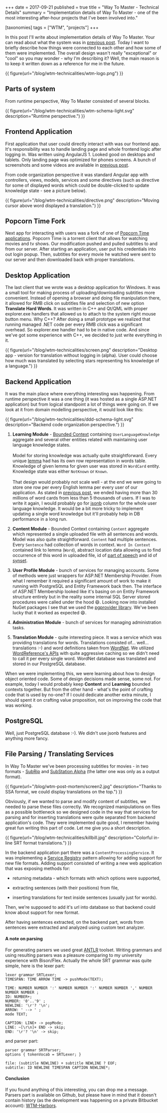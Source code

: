 +++
date = 2017-09-21
published = true
title = "Way To Master - Technical Details"
summary = "Implementation details of Way To Master - one of the most interesting after-hour projects that I've been involved into."

[taxonomies]
tags = ["WTM", "projects"]
+++

In this post I'll write about implementation details of Way To Master. Your can read about what the system was in [previous post](blog/wtm-post-mortem/). Today I want to briefly describe how things were connected to each other and how some of them were implemented. The overall design wasn't really "exceptional" or "cool" so you may wonder - why I'm describing it? Well, the main reason is to keep it written down as a reference for me in the future.

<!-- more -->

{{ figure(url="/blog/wtm-technicalities/wtm-logo.png") }}

## Parts of system

From runtime perspective, Way To Master consisted of several blocks.

{{ figure(url="/blog/wtm-technicalities/wtm-schema-light.svg" description="Runtime perspective.") }}

## Frontend Application

First application that user could directly interact with was our frontend app. It's responsibility was to handle landing page and  whole frontend logic after logging in. Was written using AngularJS 1. Looked good on desktops and tablets. Only landing page was optimized for phones screens. A bunch of screenshots and some videos are available in [previous post](/blog/wtm-post-mortem/).

From code organization perspective it was standard Angular app with controllers, views, models, services and some directives (such as directive for some of displayed words which could be double-clicked to update knowledge state - see a picture below).

{{ figure(url="/blog/wtm-technicalities/directive.png" description="Moving cursor above word displayed a translation.") }}

## Popcorn Time Fork

Next app for interacting with users was a fork of one of [Popcorn Time applications](https://en.wikipedia.org/wiki/Popcorn_Time). Popcorn Time is a torrent client that allows for watching movies and tv shows. Our modification pushed and pulled subtitles to and from our server. After starting an application, user put his credentials into out login popup. Then, subtitles for every movie he watched were sent to our server and then downloaded back with proper translations.

## Desktop Application

The last client that we wrote was a desktop application for Windows. It was a small tool for making process of uploading/downloading subtitles more convenient. Instead of opening a browser and doing file manipulation there, it allowed for RMB click on subtitles file and selection of new option **Translate Hard Words**. It was written in C++ and Qt/QML with proper explorer.exe handlers that allowed us to attach to the system right mouse button menu. Why C++? After doing a small prototype we realized that running managed .NET code per every RMB click was a significant overhead. So explorer.exe handler had to be in native code. And since we've got some experience with C++, we decided to just write everything in it.


{{ figure(url="/blog/wtm-technicalities/screen.png" description="Desktop app - version for translation without logging in (alpha). User could choose how much was translated by selecting stars representing his knowledge of a language.") }}

## Backend Application

It was the main place where everything interesting was happening. From runtime perspective it was a one thing (it was hosted as a single ASP.NET application) but from logical standpoint a lot of things were going on. If we look at it from domain modelling perspective, it would look like this:

{{ figure(url="/blog/wtm-technicalities/ddd-schema-light.svg" description="Backend code organization perspective.") }}

  1. **Learning Module** - [Bounded Context](https://martinfowler.com/bliki/BoundedContext.html) containing `UserLanguageKnowledge` aggregate and several other entities related with maintaining user language knowledge states.<br><br>
  Model for storing knowledge was actually quite straightforward. Every unique [lemma](https://en.wikipedia.org/wiki/Lemma_(morphology)) had has its own row representation in words table. Knowledge of given lemma for given user was stored in `WordCard` entity. Knowledge state was either `NotKnown` or `Known`.<br><br>
  That design would probably not scale well - at the end we were going to store one row per every English lemma per every user of our application. As stated in [previous post](/blog/wtm-post-mortem/), we ended having more than 30 millions of word cards from less than 5 thousands of users. If I was to write it again, I would probably go for [jsonb](https://www.postgresql.org/docs/current/static/datatype-json.html) column for the whole user language knowledge. It would be a bit more tricky to implement updating a single word knowledge but it'll probably help in DB performance in a long run.

  2. **Content Module** - Bounded Context containing `Content` aggregate which represented a single uploaded file with all sentences and words. Model was also quite straightforward. `Content` had multiple sentences. Every `Sentence` had collection of words in context. `Word In Context` contained link to lemma (`Word`), abstract location data allowing us to find occurrence of this word in uploaded file, id of [part of speech](https://en.wikipedia.org/wiki/Part_of_speech) and id of [synset](https://en.wiktionary.org/wiki/synset).

  3. **User Profile Module** - bunch of services for managing accounts. Some of methods were just wrappers for ASP.NET Membership Provider. From what I remember it required a significant amount of work to make it running with PostgreSQL and Entity Framework back then. The interface of ASP.NET Membership looked like it's basing on on Entity Framework structure entirely but in the reality some internal SQL Server stored procedures were called under the hood :smile:. Looking now into installed NuGet packages I see that we used the [pgprovider library](https://github.com/jholovacs/pgprovider). We've been lucky that it worked as expected :smile:.

  4. **Administration Module** - bunch of services for managing administration tasks.

  5. **Translation Module** - quite interesting piece. It was a service which was providing translations for words. Translations consisted of... well... translations :-) and word definitions taken from [WordNet](https://wordnet.princeton.edu/). We utilized [WordReference's APIs](http://www.wordreference.com/) with quite aggressive caching so we didn't need to call it per every single word. WordNet database was translated and stored in our PostgreSQL database.


When we were implementing this, we were learning about how to design object oriented code. Some of design decisions made sense, some not. For example, today I would probably keep **Content** and **Learning** bounded contexts together. But from the other hand - what's the point of crafting code that is used by no-one? If I could dedicate another extra minute, I should spent it on crafting value proposition, not on improving the code that was working.

## PostgreSQL

Well, just PostgreSQL database :-). We didn't use jsonb features and anything more fancy.

## File Parsing / Translating Services

In Way To Master we've been processing subtitles for movies - in two formats - [SubRip](https://en.wikipedia.org/wiki/SubRip) and [SubStation Alpha](https://en.wikipedia.org/wiki/SubStation_Alpha) (the latter one was only as a output format).

{{ figure(url="/blog/wtm-post-mortem/screen2.jpg" description="Thanks to SSA format, we could display translations on the top.") }}

Obviously, if we wanted to parse and modify content of subtitles, we needed to parse these files correctly. We recognized manipulations on files as a possible bottleneck so we designed code in the way that services for parsing and for inserting translations were quite separated from backend application's code. They were implemented quite good, I remember having great fun writing this part of code. Let me give you a short description.

{{ figure(url="/blog/wtm-technicalities/killbill.jpg" description="Colorful in-line SRT format translations.") }}

In the backend application part there was a `ContentProcessingService`. It was implementing a [Service Registry](http://microservices.io/patterns/service-registry.html) pattern allowing for adding support for new file formats. Adding support consisted of writing a new web application that was exposing methods for:

  * returning metadata - which formats with which options were supported,

  * extracting sentences (with their positions) from file,

  * inserting translations for text inside sentences (usually just for words).

Then, we're supposed to add it's url into database so that backend could know about support for new format.

After having sentences extracted, on the backend part, words from sentences were extracted and analyzed using custom text analyzer.

#### A note on parsing

For generating parsers we used great [ANTLR](http://www.antlr.org/) toolset. Writing grammars and using resulting parsers was a pleasure comparing to my university experience with Bison/Flex. Actually the whole SRT grammar was quite simple, here is the lexer part:

```
lexer grammar SRTLexer;
TIMESPAN: TIME ARROW TIME -> pushMode(TEXT);
 
TIME: NUMBER NUMBER ':' NUMBER NUMBER ':' NUMBER NUMBER ',' NUMBER NUMBER NUMBER ;
ID: NUMBER+; 
NUMBER: '0'..'9' ;
NEWLINE: '\r'? '\n';
ARROW: ' --> ' ;
mode TEXT;

CAPTION: LINE+ -> popMode;
LINE: ~[\r\n]+ END -> skip;
END: '\r'? '\n' -> skip;

```

and parser part:

```
parser grammar SRTParser;
options { tokenVocab = SRTLexer; }

file: (subtitle NEWLINE) + subtitle NEWLINE ? EOF;
subtitle: ID NEWLINE TIMESPAN CAPTION NEWLINE*;
```

#### Conclusion

If you found anything of this interesting, you can drop me a message. Parsers part is available on Github, but please have in mind that it doesn't contain history (as the development was happening on a private Bitbucket account): [WTM-Harbors](https://github.com/lukiasz/WTM-Harbors/).